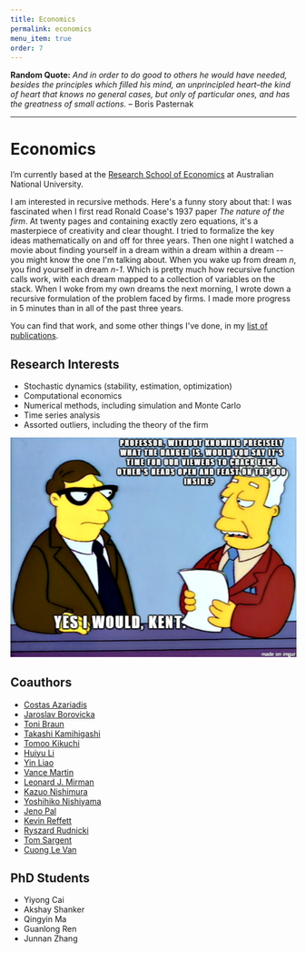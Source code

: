 ```yaml
---
title: Economics
permalink: economics
menu_item: true
order: 7
---
```


**Random Quote:** _And in order to do good to others he would have
needed, besides the principles which filled his mind, an unprincipled
heart–the kind of heart that knows no general cases, but only of
particular ones, and has the greatness of small actions._ – Boris
Pasternak

---

# Economics

I’m currently based at the [Research School of
Economics](http://rse.anu.edu.au) at Australian National University.

I am interested in recursive methods.  Here's a funny story about that: I was
fascinated when I first read Ronald Coase's 1937 paper *The nature of the
firm*. At twenty pages and containing exactly zero equations, it's a
masterpiece of creativity and clear thought.  I tried to formalize the key
ideas mathematically on and off for three years.  Then one night I watched a
movie about finding yourself in a dream within a dream within a dream -- you
might know the one I'm talking about.  When you wake up from dream *n*, you
find yourself in dream *n-1*.  Which is pretty much how recursive function
calls work, with each dream mapped to a collection of variables on the stack.
When I woke from my own dreams the next morning, I wrote down a recursive
formulation of the problem faced by firms.  I made more progress in 5 minutes
than in all of the past three years.

You can find that work, and some other things I've done, in my [list of
publications](research).

## Research Interests

- Stochastic dynamics (stability, estimation, optimization)
- Computational economics
- Numerical methods, including simulation and Monte Carlo
- Time series analysis
- Assorted outliers, including the theory of the firm


![](/images/goo.png)

## Coauthors

- [Costas Azariadis](http://en.wikipedia.org/wiki/Costas_Azariadis)
- [Jaroslav Borovicka](http://www.borovicka.org/)
- [Toni Braun](http://www.frbatlanta.org/research/economists/braun_r_anton.cfm)
- [Takashi Kamihigashi](http://www.rieb.kobe-u.ac.jp/academic/ResearchStaff/kamihigashi-j.html)
- [Tomoo Kikuchi](https://www.researchgate.net/profile/Tomoo_Kikuchi)
- [Huiyu Li](http://sites.google.com/site/tohuiyu/)
- [Yin Liao](https://www.researchgate.net/profile/Yin_Liao3)
- [Vance Martin](http://econ.unimelb.edu.au/staffprofile/vmartin.htm)
- [Leonard J. Mirman](http://www.virginia.edu/economics/mirman.htm)
- [Kazuo Nishimura](http://www.kier.kyoto-u.ac.jp/~nishimura/n_prof_e/index_e.html)
- [Yoshihiko Nishiyama](http://www.kier.kyoto-u.ac.jp/~nishiyama/english.htm)
- [Jeno Pal](https://sites.google.com/site/jenopalhomepage/)
- [Kevin Reffett](http://wpcarey.asu.edu/directory/people/profile.cfm?person=1039534)
- [Ryszard Rudnicki](http://www.impan.gov.pl/User/rudnicki/)
- [Tom Sargent](https://files.nyu.edu/ts43/public/)
- [Cuong Le Van](http://cermsem.univ-paris1.fr/le%20van/le%20van-english.htm)

## PhD Students

- Yiyong Cai
- Akshay Shanker
- Qingyin Ma
- Guanlong Ren
- Junnan Zhang
